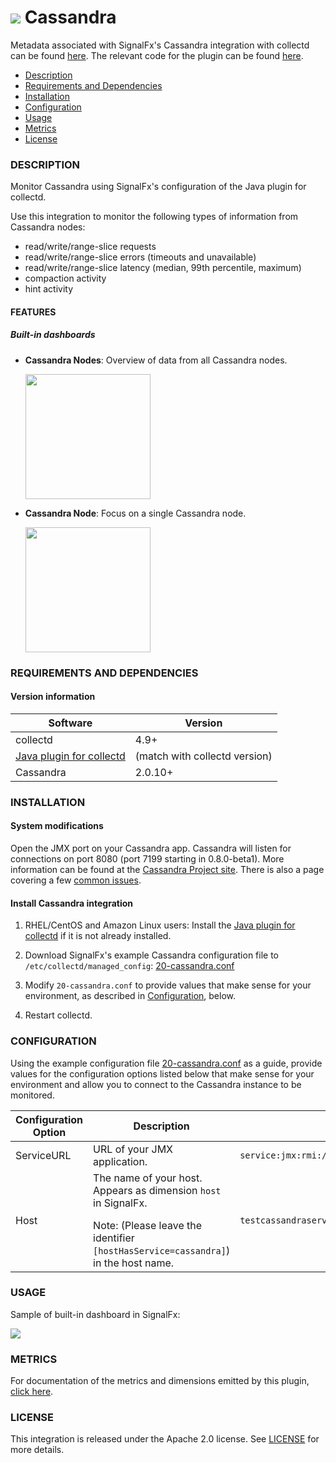 # ![](./img/integrations_cassandra.png) Cassandra

 Metadata associated with SignalFx's Cassandra integration with collectd can be found [here](https://github.com/signalfx/integrations/tree/release/collectd-cassandra). The relevant code for the plugin can be found [here](https://github.com/signalfx/collectd/blob/master/src/java.c).

- [Description](#description)
- [Requirements and Dependencies](#requirements-and-dependencies)
- [Installation](#installation)
- [Configuration](#configuration)
- [Usage](#usage)
- [Metrics](#metrics)
- [License](#license)

### DESCRIPTION

Monitor Cassandra using SignalFx's configuration of the Java plugin for collectd.

Use this integration to monitor the following types of information from Cassandra nodes:

* read/write/range-slice requests
* read/write/range-slice errors (timeouts and unavailable)
* read/write/range-slice latency (median, 99th percentile, maximum)
* compaction activity
* hint activity

#### FEATURES

##### Built-in dashboards

- **Cassandra Nodes**: Overview of data from all Cassandra nodes.

  [<img src='./img/dashboard_cassandra_nodes.png' width=200px>](./img/dashboard_cassandra_nodes.png)

- **Cassandra Node**: Focus on a single Cassandra node.

  [<img src='./img/dashboard_cassandra_node.png' width=200px>](./img/dashboard_cassandra_node.png)

### REQUIREMENTS AND DEPENDENCIES

#### Version information

| Software  | Version        |
|-----------|----------------|
| collectd  |  4.9+  |
| [Java plugin for collectd](https://github.com/signalfx/integrations/tree/master/collectd-java)[](sfx_link:collectd-java) | (match with collectd version) |
| Cassandra | 2.0.10+ |


### INSTALLATION

#### System modifications

Open the JMX port on your Cassandra app. Cassandra will listen for connections on port 8080 (port 7199 starting in 0.8.0-beta1). More information can be found at the [Cassandra Project site](http://wiki.apache.org/cassandra/JmxInterface). There is also a page covering a few [common issues](http://wiki.apache.org/cassandra/JmxGotchas).

#### Install Cassandra integration

1. RHEL/CentOS and Amazon Linux users: Install the [Java plugin for collectd](https://github.com/signalfx/integrations/tree/master/collectd-java)[](sfx_link:collectd-java) if it is not already installed.

2. Download SignalFx's example Cassandra configuration file to `/etc/collectd/managed_config`:  [20-cassandra.conf](https://github.com/signalfx/integrations/blob/master/collectd-cassandra/20-cassandra.conf)

3. Modify `20-cassandra.conf` to provide values that make sense for your environment, as described in [Configuration](#configuration), below.

4. Restart collectd.

### CONFIGURATION

Using the example configuration file [20-cassandra.conf](https://github.com/signalfx/integrations/tree/master/collectd-cassandra/20-cassandra.conf) as a guide, provide values for the configuration options listed below that make sense for your environment and allow you to connect to the Cassandra instance to be monitored.

| Configuration Option | Description | Default |
|-------|-------------|------------|
| ServiceURL | URL of your JMX application. | `service:jmx:rmi:///jndi/rmi://localhost:7199/jmxrmi` |
| Host | The name of your host. Appears as dimension `host` in SignalFx.  </p> Note: (Please leave the identifier `[hostHasService=cassandra]`) in the host name. | `testcassandraserver[hostHasService=cassandra]` |

### USAGE

Sample of built-in dashboard in SignalFx:

![](././img/dashboard_cassandra.png)

### METRICS

For documentation of the metrics and dimensions emitted by this plugin, [click here](./docs).

### LICENSE

This integration is released under the Apache 2.0 license. See [LICENSE](./LICENSE) for more details.

